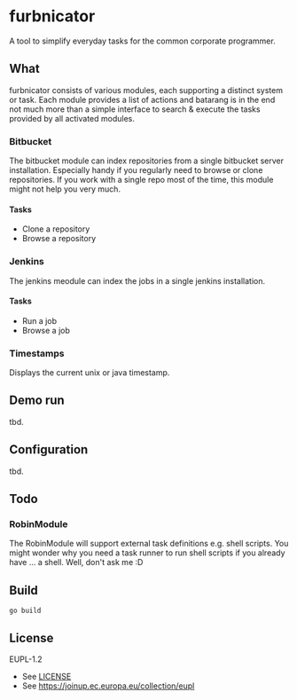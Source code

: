 # furbnicator

A tool to simplify everyday tasks for the common corporate programmer.

## What

furbnicator consists of various modules, each supporting a distinct system or
task. Each module provides a list of actions and batarang is in the end not much
more than a simple interface to search & execute the tasks provided by all
activated modules.

### Bitbucket

The bitbucket module can index repositories from a single bitbucket server
installation. Especially handy if you regularly need to browse or clone
repositories. If you work with a single repo most of the time, this module might
not help you very much.

#### Tasks

- Clone a repository
- Browse a repository

### Jenkins

The jenkins meodule can index the jobs in a single jenkins installation.

#### Tasks

- Run a job
- Browse a job

### Timestamps

Displays the current unix or java timestamp.

## Demo run

tbd.

## Configuration

tbd.

## Todo

### RobinModule

The RobinModule will support external task definitions e.g. shell scripts. You
might wonder why you need a task runner to run shell scripts if you already have
... a shell. Well, don't ask me :D

## Build

`go build`

## License

EUPL-1.2

- See [LICENSE](LICENSE)
- See https://joinup.ec.europa.eu/collection/eupl

